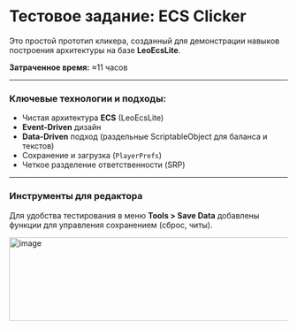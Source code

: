 # Тестовое задание: ECS Clicker

Это простой прототип кликера, созданный для демонстрации навыков построения архитектуры на базе **LeoEcsLite**.

**Затраченное время:** ≈11 часов

---

### **Ключевые технологии и подходы:**

* Чистая архитектура **ECS** (LeoEcsLite)
* **Event-Driven** дизайн
* **Data-Driven** подход (раздельные ScriptableObject для баланса и текстов)
* Сохранение и загрузка (`PlayerPrefs`)
* Четкое разделение ответственности (SRP)

---

### **Инструменты для редактора**

Для удобства тестирования в меню **Tools > Save Data** добавлены функции для управления сохранением (сброс, читы).

<img width="727" height="151" alt="image" src="https://github.com/user-attachments/assets/a7765891-db46-4372-8777-a139bc827710" />
